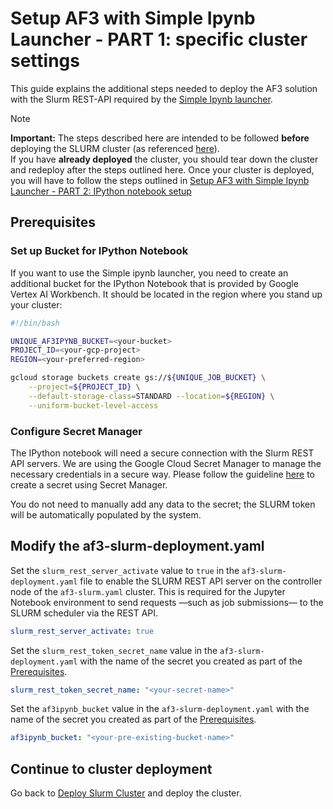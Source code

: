 # Setup AF3 with Simple Ipynb Launcher - PART 1: specific cluster settings
This guide explains the additional steps needed to deploy the AF3 solution with the Slurm REST-API required by the [Simple Ipynb launcher](./README.md).

> [!NOTE]
> **Important:** The steps described here are intended to be followed **before** deploying the SLURM cluster (as referenced [here](../../README.md#deploy-slurm-cluster)).  
> If you have **already deployed** the cluster, you should tear down the cluster and redeploy after the steps outlined here. Once your cluster is deployed, you will have to follow the steps outlined in [Setup AF3 with Simple Ipynb Launcher - PART 2: IPython notebook setup](./Setup-post-cluster-deployment.md)

## Prerequisites

### Set up Bucket for IPython Notebook
If you want to use the Simple ipynb launcher, you need to create an additional bucket for the IPython Notebook that is provided by Google Vertex AI Workbench. It should be located in the region where you stand up your cluster:

```bash
#!/bin/bash

UNIQUE_AF3IPYNB_BUCKET=<your-bucket>
PROJECT_ID=<your-gcp-project>
REGION=<your-preferred-region>

gcloud storage buckets create gs://${UNIQUE_JOB_BUCKET} \
    --project=${PROJECT_ID} \
    --default-storage-class=STANDARD --location=${REGION} \
    --uniform-bucket-level-access
```

### Configure Secret Manager
The IPython notebook will need a secure connection with the Slurm REST API servers. We are using the Google Cloud Secret Manager to manage the necessary credentials in a secure way. Please follow the guideline [here](https://cloud.google.com/secret-manager/docs/create-secret-quickstart) to create a secret using Secret Manager.

You do not need to manually add any data to the secret; the SLURM token will be automatically populated by the system.

## Modify the af3-slurm-deployment.yaml
Set the `slurm_rest_server_activate` value to `true` in the `af3-slurm-deployment.yaml` file to enable the SLURM REST API server on the controller node of the `af3-slurm.yaml` cluster. This is required for the Jupyter Notebook environment to send requests —such as job submissions— to the SLURM scheduler via the REST API.

```yaml
slurm_rest_server_activate: true
```

Set the `slurm_rest_token_secret_name` value in the `af3-slurm-deployment.yaml` with the name of the secret you created as part of the [Prerequisites](#prerequisites).

```yaml
slurm_rest_token_secret_name: "<your-secret-name>"
```

Set the `af3ipynb_bucket` value in the `af3-slurm-deployment.yaml` with the name of the secret you created as part of the [Prerequisites](#prerequisites).

```yaml
af3ipynb_bucket: "<your-pre-existing-bucket-name>"
```

## Continue to cluster deployment
Go back to [Deploy Slurm Cluster](../../README.md#deploy-slurm-cluster) and deploy the cluster.
